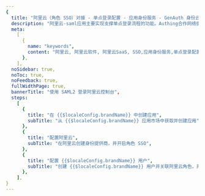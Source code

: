 ```yaml
---
{
  title: "阿里云（角色 SSO）对接 - 单点登录配置 - 应用身份服务 - GenAuth 身份云",
  description: "阿里云-saml应用主要实现支撑单点登录流程的功能。Authing合作网络提供 阿里云对接，单点登录，SSO，实现应用的快捷登录、免密登录，提升员工办公体验、增强用户体验，增强企业数字化服务水平。",
  meta:
    [
      {
        name: "keywords",
        content: "阿里云, 阿里云软件, 阿里云SaaS, SSO,应用身份服务,单点登录配置,Authing身份云",
      },
    ],
  noSidebar: true,
  noToc: true,
  noFeedback: true,
  fullWidthPage: true,
  bannerTitle: "使用 SAML2 登录阿里云控制台",
  steps:
    [
      {
        title: "在 {{$localeConfig.brandName}} 中创建应用",
        subTitle: "从 {{$localeConfig.brandName}} 应用市场中获取并创建应用",
      },
      {
        title: "配置阿里云",
        subTitle: "在阿里云创建身份提供商，并开启角色 SSO",
      },
      {
        title: "配置 {{$localeConfig.brandName}} 用户",
        subTitle: "创建 {{$localeConfig.brandName}} 用户并关联阿里云角色，并体验登录",
      },
    ],
}
---
```


<IntegrationDetail/>
